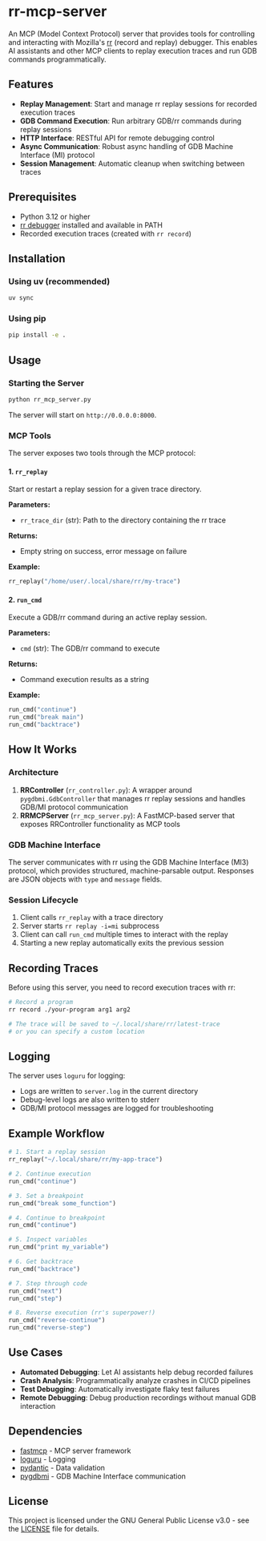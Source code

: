# rr-mcp-server

An MCP (Model Context Protocol) server that provides tools for controlling and interacting with Mozilla's [rr](https://rr-project.org/) (record and replay) debugger. This enables AI assistants and other MCP clients to replay execution traces and run GDB commands programmatically.

## Features

- **Replay Management**: Start and manage rr replay sessions for recorded execution traces
- **GDB Command Execution**: Run arbitrary GDB/rr commands during replay sessions
- **HTTP Interface**: RESTful API for remote debugging control
- **Async Communication**: Robust async handling of GDB Machine Interface (MI) protocol
- **Session Management**: Automatic cleanup when switching between traces

## Prerequisites

- Python 3.12 or higher
- [rr debugger](https://rr-project.org/) installed and available in PATH
- Recorded execution traces (created with `rr record`)

## Installation

### Using uv (recommended)

```bash
uv sync
```

### Using pip

```bash
pip install -e .
```

## Usage

### Starting the Server

```bash
python rr_mcp_server.py
```

The server will start on `http://0.0.0.0:8000`.

### MCP Tools

The server exposes two tools through the MCP protocol:

#### 1. `rr_replay`

Start or restart a replay session for a given trace directory.

**Parameters:**
- `rr_trace_dir` (str): Path to the directory containing the rr trace

**Returns:**
- Empty string on success, error message on failure

**Example:**
```python
rr_replay("/home/user/.local/share/rr/my-trace")
```

#### 2. `run_cmd`

Execute a GDB/rr command during an active replay session.

**Parameters:**
- `cmd` (str): The GDB/rr command to execute

**Returns:**
- Command execution results as a string

**Example:**
```python
run_cmd("continue")
run_cmd("break main")
run_cmd("backtrace")
```

## How It Works

### Architecture

1. **RRController** (`rr_controller.py`): A wrapper around `pygdbmi.GdbController` that manages rr replay sessions and handles GDB/MI protocol communication
2. **RRMCPServer** (`rr_mcp_server.py`): A FastMCP-based server that exposes RRController functionality as MCP tools

### GDB Machine Interface

The server communicates with rr using the GDB Machine Interface (MI3) protocol, which provides structured, machine-parsable output. Responses are JSON objects with `type` and `message` fields.

### Session Lifecycle

1. Client calls `rr_replay` with a trace directory
2. Server starts `rr replay -i=mi` subprocess
3. Client can call `run_cmd` multiple times to interact with the replay
4. Starting a new replay automatically exits the previous session

## Recording Traces

Before using this server, you need to record execution traces with rr:

```bash
# Record a program
rr record ./your-program arg1 arg2

# The trace will be saved to ~/.local/share/rr/latest-trace
# or you can specify a custom location
```

## Logging

The server uses `loguru` for logging:
- Logs are written to `server.log` in the current directory
- Debug-level logs are also written to stderr
- GDB/MI protocol messages are logged for troubleshooting

## Example Workflow

```python
# 1. Start a replay session
rr_replay("~/.local/share/rr/my-app-trace")

# 2. Continue execution
run_cmd("continue")

# 3. Set a breakpoint
run_cmd("break some_function")

# 4. Continue to breakpoint
run_cmd("continue")

# 5. Inspect variables
run_cmd("print my_variable")

# 6. Get backtrace
run_cmd("backtrace")

# 7. Step through code
run_cmd("next")
run_cmd("step")

# 8. Reverse execution (rr's superpower!)
run_cmd("reverse-continue")
run_cmd("reverse-step")
```

## Use Cases

- **Automated Debugging**: Let AI assistants help debug recorded failures
- **Crash Analysis**: Programmatically analyze crashes in CI/CD pipelines
- **Test Debugging**: Automatically investigate flaky test failures
- **Remote Debugging**: Debug production recordings without manual GDB interaction

## Dependencies

- [fastmcp](https://github.com/jlowin/fastmcp) - MCP server framework
- [loguru](https://github.com/Delgan/loguru) - Logging
- [pydantic](https://docs.pydantic.dev/) - Data validation
- [pygdbmi](https://github.com/cs01/pygdbmi) - GDB Machine Interface communication

## License

This project is licensed under the GNU General Public License v3.0 - see the [LICENSE](LICENSE) file for details.

